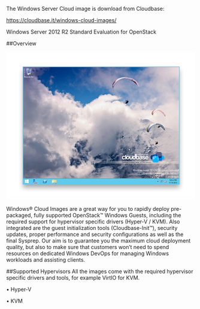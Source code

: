 The Windows Server Cloud image is download from Cloudbase:

https://cloudbase.it/windows-cloud-images/

Windows Server 2012 R2 Standard Evaluation for OpenStack

##Overview

![](https://raw.githubusercontent.com/luckyyd/OpenStack-ToolsTeam/master/res/Add-Windows-Server-Image-1.png)

Windows® Cloud Images are a great way for you to rapidly deploy pre-packaged, fully supported OpenStack™ Windows Guests, including the required support for hypervisor specific drivers (Hyper-V / KVM). Also integrated are the guest initialization tools (Cloudbase-Init™), security updates, proper performance and security configurations as well as the final Sysprep. Our aim is to guarantee you the maximum cloud deployment quality, but also to make sure that customers won’t need to spend resources on dedicated Windows DevOps for managing Windows workloads and assisting clients.


##Supported Hypervisors
All the images come with the required hypervisor specific drivers and tools, for example VirtIO for KVM.

• Hyper-V

• KVM
